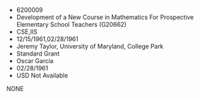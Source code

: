 * 6200009
* Development of a New Course in Mathematics For Prospective  Elementary School Teachers (G20662)
* CSE,IIS
* 12/15/1961,02/28/1961
* Jeremy Taylor, University of Maryland, College Park
* Standard Grant
* Oscar Garcia
* 02/28/1961
* USD Not Available

NONE